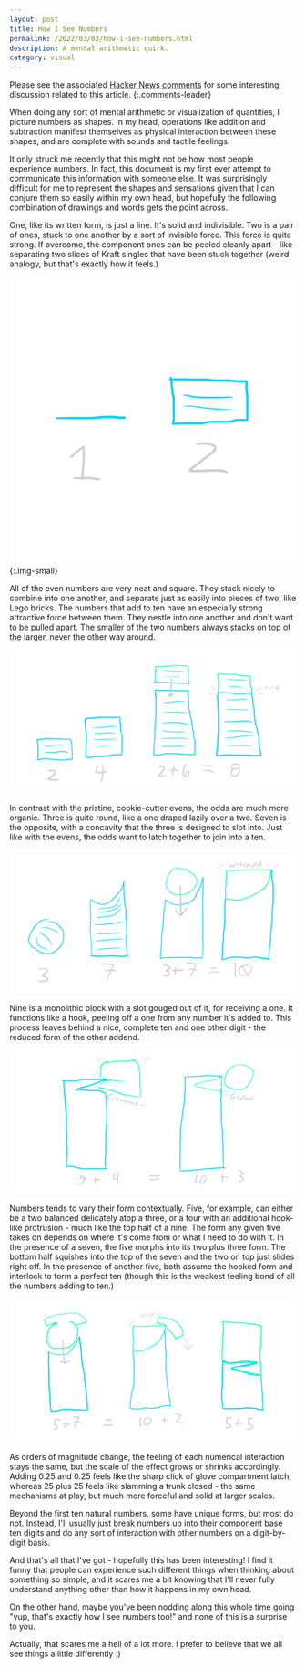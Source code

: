 ```yaml
---
layout: post
title: How I See Numbers
permalink: /2022/03/03/how-i-see-numbers.html
description: A mental arithmetic quirk.
category: visual
---
```


Please see the associated [Hacker News comments](https://news.ycombinator.com/item?id=30539292) for some interesting discussion related to this article.
{:.comments-leader}

When doing any sort of mental arithmetic or visualization of quantities, I picture numbers as shapes. In my head, operations like addition and subtraction manifest themselves as physical interaction between these shapes, and are complete with sounds and tactile feelings.

It only struck me recently that this might not be how most people experience numbers. In fact, this document is my first ever attempt to communicate this information with someone else. It was surprisingly difficult for me to represent the shapes and sensations given that I can conjure them so easily within my own head, but hopefully the following combination of drawings and words gets the point across.

One, like its written form, is just a line. It's solid and indivisible. Two is a pair of ones, stuck to one another by a sort of invisible force. This force is quite strong. If overcome, the component ones can be peeled cleanly apart - like separating two slices of Kraft singles that have been stuck together (weird analogy, but that's exactly how it feels.)

![](/images/how_i_see_numbers/numbers_1.jpg){:.img-small}

All of the even numbers are very neat and square. They stack nicely to combine into one another, and separate just as easily into pieces of two, like Lego bricks. The numbers that add to ten have an especially strong attractive force between them. They nestle into one another and don't want to be pulled apart. The smaller of the two numbers always stacks on top of the larger, never the other way around.

![](/images/how_i_see_numbers/numbers_2.jpg)

In contrast with the pristine, cookie-cutter evens, the odds are much more organic. Three is quite round, like a one draped lazily over a two. Seven is the opposite, with a concavity that the three is designed to slot into. Just like with the evens, the odds want to latch together to join into a ten.

![](/images/how_i_see_numbers/numbers_3.jpg)

Nine is a monolithic block with a slot gouged out of it, for receiving a one. It functions like a hook, peeling off a one from any number it's added to. This process leaves behind a nice, complete ten and one other digit - the reduced form of the other addend.

![](/images/how_i_see_numbers/numbers_4.jpg)

Numbers tends to vary their form contextually. Five, for example, can either be a two balanced delicately atop a three, or a four with an additional hook-like protrusion - much like the top half of a nine. The form any given five takes on depends on where it's come from or what I need to do with it. In the presence of a seven, the five morphs into its two plus three form. The bottom half squishes into the top of the seven and the two on top just slides right off. In the presence of another five, both assume the hooked form and interlock to form a perfect ten (though this is the weakest feeling bond of all the numbers adding to ten.)

![](/images/how_i_see_numbers/numbers_5.jpg)

As orders of magnitude change, the feeling of each numerical interaction stays the same, but the scale of the effect grows or shrinks accordingly. Adding 0.25 and 0.25 feels like the sharp click of glove compartment latch, whereas 25 plus 25 feels like slamming a trunk closed - the same mechanisms at play, but much more forceful and solid at larger scales.

Beyond the first ten natural numbers, some have unique forms, but most do not. Instead, I'll usually just break numbers up into their component base ten digits and do any sort of interaction with other numbers on a digit-by-digit basis.

And that's all that I've got - hopefully this has been interesting! I find it funny that people can experience such different things when thinking about something so simple, and it scares me a bit knowing that I'll never fully understand anything other than how it happens in my own head.

On the other hand, maybe you've been nodding along this whole time going "yup, that's exactly how I see numbers too!" and none of this is a surprise to you.

Actually, that scares me a hell of a lot more. I prefer to believe that we all see things a little differently :)
